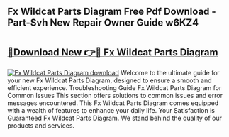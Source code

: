## Fx Wildcat Parts Diagram Free Pdf Download - Part-Svh New Repair Owner Guide w6KZ4

# <h2><a href="http://dfh68f.blite.top/?on=Fx+Wildcat+Parts+Diagram">🔗Download New 👉🔴 Fx Wildcat Parts Diagram</a></h2>

[![Fx Wildcat Parts Diagram download](https://i.imgur.com/lujVjoI.png)](http://dfh68f.blite.top/?on=Fx+Wildcat+Parts+Diagram)
Welcome to the ultimate guide for your new Fx Wildcat Parts Diagram, designed to ensure a smooth and efficient experience. Troubleshooting Guide Fx Wildcat Parts Diagram for Common Issues This section offers solutions to common issues and error messages encountered. This Fx Wildcat Parts Diagram comes equipped with a wealth of features to enhance your daily life. Your Satisfaction is Guaranteed Fx Wildcat Parts Diagram. We stand behind the quality of our products and services.
